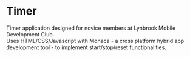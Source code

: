 # Timer
Timer application designed for novice members at Lynbrook Mobile Development Club. <br />
Uses HTML/CSS/Javascript with Monaca - a cross platform hybrid app development tool - to implement start/stop/reset functionalities.
